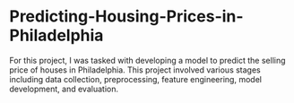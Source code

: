 # Predicting-Housing-Prices-in-Philadelphia
For this project, I was tasked with developing a model to predict the selling price of houses in Philadelphia. This project involved various stages including data collection, preprocessing, feature engineering, model development, and evaluation.
